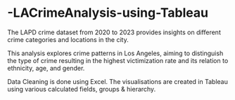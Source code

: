 # -LACrimeAnalysis-using-Tableau


The LAPD crime dataset from 2020 to 2023 provides insights on different crime categories and locations in the city.

This analysis explores crime patterns in Los Angeles, aiming to distinguish the type of crime resulting in the highest victimization rate and its relation to ethnicity, age, and gender.

Data Cleaning is done using Excel. The visualisations are created in Tableau using various calculated fields, groups & hierarchy.
